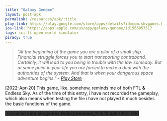 ```yaml
---
title: "Galaxy Genome"
layout: post-apk
permalink: /resources/apk/:title
play-link: https://play.google.com/store/apps/details?id=com.skvgames.GalaxyGenome
ios-link: https://apps.apple.com/us/app/galaxy-genome/id1566857517
tags: sci-fi open-world simulator
piracy: true
---
```


> _"At the beginning of the game you are a pilot of a small ship. Financial struggle forces you to start transporting contraband. Certainly, it will lead to you being in trouble with the law someday. But at some point in your life you are forced to make a deal with the authorities of the system. And that is when your dangerous space adventure begins." - <a href="https://play.google.com/store/apps/details?id=com.skvgames.GalaxyGenome" target="_blank">Play Store</a>_

<span class="timestamp">[2022-Apr-20]</span> This game, like, somehow, reminds me of both FTL **&** Endless Sky. As of the time of this entry, i have not recorded the gameplay, which also means when testing the file i have not played it much besides the basic functions of the game.

<div class="text-center">
    <a class="btn btn-dark btn-block w-100" onclick='apk("com.skvgames.GalaxyGenome_11.4.12.apk")' target="_blank" style="text-decoration: none; background-color: #333;"> Download <b>com.skvgames.GalaxyGenome_11.4.12.apk</b> (89.5 MB)</a>
</div>

